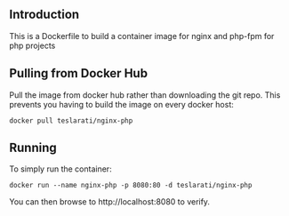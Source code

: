 ## Introduction
This is a Dockerfile to build a container image for nginx and php-fpm for php projects

## Pulling from Docker Hub
Pull the image from docker hub rather than downloading the git repo. This prevents you having to build the image on every docker host:

```
docker pull teslarati/nginx-php
```

## Running
To simply run the container:

```
docker run --name nginx-php -p 8080:80 -d teslarati/nginx-php
```

You can then browse to http://localhost:8080 to verify.
